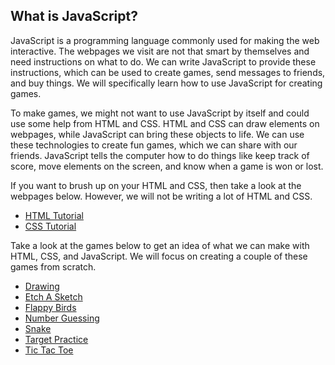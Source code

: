## What is JavaScript?

JavaScript is a programming language commonly used for making the web interactive.  The webpages we visit are not that smart by themselves and need instructions on what to do.  We can write JavaScript to provide these instructions, which can be used to create games, send messages to friends, and buy things.  We will specifically learn how to use JavaScript for creating games. 

To make games, we might not want to use JavaScript by itself and could use some help from HTML and CSS.  HTML and CSS can draw elements on webpages, while JavaScript can bring these objects to life.  We can use these technologies to create fun games, which we can share with our friends.  JavaScript tells the computer how to do things like keep track of score, move elements on the screen, and know when a game is won or lost.

If you want to brush up on your HTML and CSS, then take a look at the webpages below.  However, we will not be writing a lot of HTML and CSS.
* [HTML Tutorial](https://www.w3schools.com/html/)
* [CSS Tutorial](https://www.w3schools.com/css/)

Take a look at the games below to get an idea of what we can make with HTML, CSS, and JavaScript.  We will focus on creating a couple of these games from scratch.
* [Drawing](https://legit-gaming.github.io/canvas-drawing-game/)
* [Etch A Sketch](https://legit-gaming.github.io/p5-etch-a-sketch/)
* [Flappy Birds](https://legit-gaming.github.io/p5-flappy-birds/)
* [Number Guessing](https://legit-gaming.github.io/number-guessing-game/)
* [Snake](http://kubej.com/canvas-js-snake/)
* [Target Practice](https://legit-gaming.github.io/p5-target-practice/)
* [Tic Tac Toe](http://kubej.com/p5-tic-tac-toe/)

